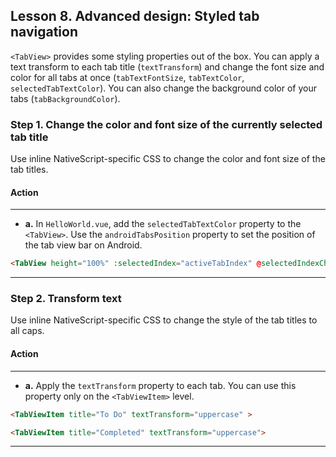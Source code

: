 ## Lesson 8. Advanced design: Styled tab navigation

`<TabView>` provides some styling properties out of the box. You can apply a text transform to each tab title (`textTransform`) and change the font size and color for all tabs at once (`tabTextFontSize`, `tabTextColor`, `selectedTabTextColor`). You can also change the background color of your tabs (`tabBackgroundColor`).

### Step 1. Change the color and font size of the currently selected tab title

Use inline NativeScript-specific CSS to change the color and font size of the tab titles.

#### Action

<hr data-action="start" />

* **a.** In `HelloWorld.vue`, add the `selectedTabTextColor` property to the `<TabView>`. Use the `androidTabsPosition` property to set the position of the tab view bar on Android.

```HTML
<TabView height="100%" :selectedIndex="activeTabIndex" @selectedIndexChange="onTabChange" selectedTabTextColor="#42B883" androidTabsPosition="bottom">
```

<hr data-action="end" />

### Step 2. Transform text

Use inline NativeScript-specific CSS to change the style of the tab titles to all caps.

#### Action

<hr data-action="start" />

* **a.** Apply the `textTransform` property to each tab. You can use this property only on the `<TabViewItem>` level.

```HTML
<TabViewItem title="To Do" textTransform="uppercase" >
```

```HTML
<TabViewItem title="Completed" textTransform="uppercase">
```

<hr data-action="end" />